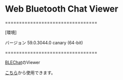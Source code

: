 # Web Bluetooth Chat Viewer

=================================

[環境]

バージョン 59.0.3044.0 canary (64-bit)

=================================

[BLEChat](https://github.com/code0-sh/iOS-BLE/tree/master/BLEChat)のViewer

[こちら](https://code0-sh.github.io/WebBluetoothChatViewer/)から使用できます。

